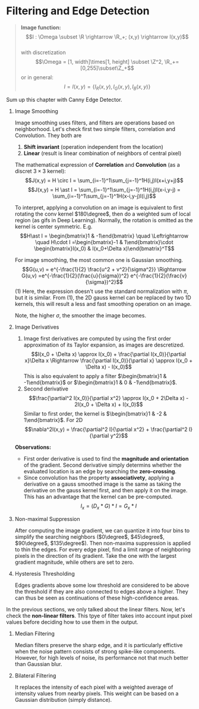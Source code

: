 # Filtering and Edge Detection

> **Image function:**
> $$I : \Omega \subset \R \rightarrow \R_+; (x,y) \rightarrow I(x,y)$$  
> with discretization
> $$\Omega = [1, width]\times[1, height] \subset \Z^2, \R_+=[0,255]\subset\Z_+$$
> or in general:
> $$I = I(x,y) = \{I_R(x,y),I_G(x,y),I_B(x,y)\}$$

Sum up this chapter with Canny Edge Detector.

1. Image Smoothing
    
    Image smoothing uses filters, and filters are operations based on neighborhood. Let's check first two simple filters, correlation and Convolution. They both are
    1. **Shift invariant** (operation independent from the location)
    2. **Linear** (result is linear combination of neighbors of central pixel)
    
    The mathematical expression of **Correlation** and **Convolution** (as a discret $3\times3$ kernel):
    $$J(x,y) = H \circ I = \sum_{i=-1}^1\sum_{j=-1}^1H(i,j)I(x+i,y+j)$$
    $$J(x,y) = H \ast I = \sum_{i=-1}^1\sum_{j=-1}^1H(i,j)I(x-i,y-j) = \sum_{i=-1}^1\sum_{j=-1}^1H(x-i,y-j)I(i,j)$$

    To interpret, applying a convolution on an image is equivalent to first rotating the conv kernel $180\degree$, then do a weighted sum of local region (as gifs in Deep Learning). Normally, the rotation is omitted as the kernel is center symmetric.
    E.g.
    $$H\ast I = \begin{bmatrix}1 & -1\end{bmatrix} \quad \Leftrightarrow \quad H\cdot I =\begin{bmatrix}-1 & 1\end{bmatrix}\cdot \begin{bmatrix}I(x_0) & I(x_0+\Delta x)\end{bmatrix}^T$$

    For image smoothing, the most common one is Gaussian smoothing.
    $$G(u,v) = e^{-\frac{1}{2} \frac{u^2 + v^2}{\sigma^2}} \Rightarrow G(u,v) =e^{-\frac{1}{2}(\frac{u}{\sigma})^2} e^{-\frac{1}{2}(\frac{v}{\sigma})^2}$$(1)
    Here, the expression doesn't use the standard normalization with $\pi$, but it is similar. From (1), the 2D gauss kernel can be replaced by two 1D kernels, this will result a less and fast smoothing operation on an image.

    Note, the higher $\sigma$, the smoother the image becomes.
2. Image Derivatives

    1. Image first derivatives are computed by using the first order approximation of its Taylor expansion, as images are descretized. 
        $$I(x_0 + \Delta x) \approx I(x_0) + \frac{\partial I(x_0)}{\partial x}\Delta x \Rightarrow \frac{\partial I(x_0)}{\partial x} \approx I(x_0 + \Delta x) - I(x_0)$$
        This is also equivalent to apply a filter $\begin{bmatrix}1 & -1\end{bmatrix}$ or $\begin{bmatrix}1 & 0 & -1\end{bmatrix}$.
    2. Second derivative
        $$\frac{\partial^2 I(x_0)}{\partial x^2} \approx I(x_0 + 2\Delta x) - 2I(x_0 + \Delta x) + I(x_0)$$
        Similar to first order, the kernel is  $\begin{bmatrix}1 & -2 & 1\end{bmatrix}$. For 2D 
        $$\nabla^2I(x,y) = \frac{\partial^2 I}{\partial x^2} + \frac{\partial^2 I}{\partial y^2}$$
    
    **Observations:**
       
    * First order derivative is used to find the **magnitude and orientation** of the gradient. Second derivative simply determins whether the evaluated location is an edge by searching the **zero-crossing**.
    * Since convolution has the property **associativety**, applying a derivative on a gauss smoothed image is the same as taking the derivative on the gauss kernel first, and then apply it on the image. This has an advantage that the kernel can be pre-computed. 
    $$I_x = (D_x \ast G) \ast I = G_x \ast I$$
3. Non-maximal Suppression

    After computing the image gradient, we can quantize it into four bins to simplify the searching neighbors ($0\degree$, $45\degree$, $90\degree$, $135\degree$). Then non-maxima suppression is applied to thin the edges. For every edge pixel, find a limit range of neighboring pixels in the direction of its gradient. Take the one with the largest gradient magnitude, while others are set to zero.

4. Hysteresis Thresholding

    Edges gradients above some low threshold are considered to be above the threshold if they are also connected to edges above a higher. They can thus be seen as continuations of these high-confidence areas.

In the previous sections, we only talked about the linear filters. Now, let's check the **non-linear filters**. This tpye of filter takes into account input pixel values before deciding how to use them in the output.

1. Median Filtering

    Median filters preserve the sharp edge, and it is particularly effictive when the noise pattern consists of strong spike-like components. However, for high levels of noise, its performance not that much better than Gaussian blur.
2. Bilateral Filtering

    It replaces the intensity of each pixel with a weighted average of intensity values from nearby pixels. This weight can be based on a Gaussian distribution (simply distance).